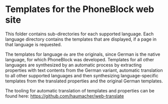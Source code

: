 # Templates for the PhoneBlock web site

This folder contains sub-directories for each supported language. Each language directory contains 
the templates that are displayed, if a page in that language is requested. 

The templates for language `de` are the originals, since German is the native language, for which
PhoneBlock was developed. Templates for all other languages are synthesized by an automatic process
by extracting properties with text contents from the German variant, automatic translation to all 
other supported languages and then synthesizing language-specific templates from the translated properties
and the original German templates. 

The tooling for automatic translation of templates and properties can be found here:
https://github.com/haumacher/web-translate